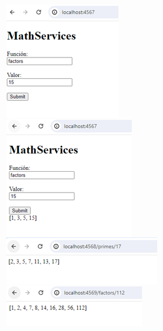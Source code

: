 ![Proxy](/src/main/resources/img/Proxy.PNG)
![Proxy2](/src/main/resources/img/Proxyfuncionando.PNG)
![MathServices](/src/main/resources/img/MathServices1.PNG)
![MathServices](/src/main/resources/img/MathServices2.PNG)